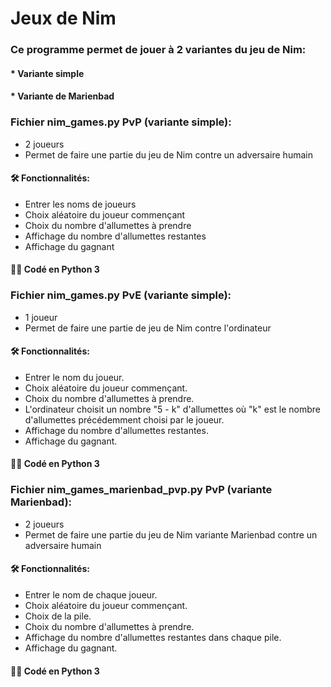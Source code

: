 # Jeux de Nim 

### Ce programme permet de jouer à 2 variantes du jeu de Nim: 
#### * Variante simple
#### * Variante de Marienbad

### Fichier nim_games.py PvP (variante simple):
  
- 2 joueurs
- Permet de faire une partie du jeu de Nim contre un adversaire humain

#### 🛠️ Fonctionnalités:

- Entrer les noms de joueurs
- Choix aléatoire du joueur commençant
- Choix du nombre d'allumettes à prendre
- Affichage du nombre d'allumettes restantes
- Affichage du gagnant

#### 👨‍💻 Codé en Python 3

### Fichier nim_games.py PvE (variante simple):

- 1 joueur
- Permet de faire une partie de jeu de Nim contre l'ordinateur

#### 🛠️ Fonctionnalités:

- Entrer le nom du joueur.
- Choix aléatoire du joueur commençant.
- Choix du nombre d'allumettes à prendre.
- L'ordinateur choisit un nombre "5 - k" d'allumettes où "k" est le nombre d'allumettes précédemment choisi par le joueur.
- Affichage du nombre d'allumettes restantes.
- Affichage du gagnant.

#### 👨‍💻 Codé en Python 3

### Fichier nim_games_marienbad_pvp.py PvP (variante Marienbad):
  
- 2 joueurs
- Permet de faire une partie du jeu de Nim variante Marienbad contre un adversaire humain

#### 🛠️ Fonctionnalités:

- Entrer le nom de chaque joueur.
- Choix aléatoire du joueur commençant.
- Choix de la pile.
- Choix du nombre d'allumettes à prendre.
- Affichage du nombre d'allumettes restantes dans chaque pile.
- Affichage du gagnant.

#### 👨‍💻 Codé en Python 3